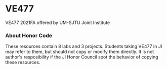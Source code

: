 # VE477
VE477 2021FA offered by UM-SJTU Joint Institute

### About Honor Code
These resources contain 8 labs and 3 projects. Students taking VE477 in JI may refer to them, but should not copy or modify them directly.
It is not author's resposibility if the JI Honor Council spot the behavior of copying these resources.

